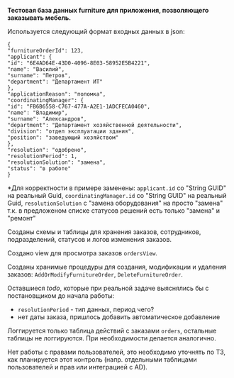 **Тестовая база данных furniture для приложения, позволяющего заказывать мебель.**

Используется следующий формат входных данных в json:
```
{
"furnitureOrderId": 123,
"applicant": {
"id": "6E4AD64E-43D0-4096-8E03-58952E5B4221",
"name": "Василий",
"surname": "Петров",
"department": "Департамент ИТ"
},
"applicationReason": "поломка",
"coordinatingManager": {
"id": "FB6B6558-C767-477A-A2E1-1ADCFECA0460",
"name": "Владимир",
"surname": "Александров",
"department": "Департамент хозяйственной деятельности",
"division": "отдел эксплуатации здания",
"position": "заведующий хозяйством"
},
"resolution": "одобрено",
"resolutionPeriod": 1,
"resolutionSolution": "замена",
"status": "в работе"
}
```

*Для корректности в примере заменены: `applicant.id` со "String GUID" на реальный Guid,
`coordinatingManager.id` со "String GUID" на реальный Guid, `resolutionSolution` с
"замена оборудования" на просто "замена" т.к. в предложеном списке статусов решений есть
только "замена" и "ремонт"

Созданы схемы и таблицы для хранения заказов, сотрудников, подразделений, статусов и логов
изменения заказов.

Создано view для просмотра заказов `ordersView`.

Созданы хранимые процедуры для создания, модификации и удаления заказов: `AddOrModifyFurnitureOrder`,
`DeleteFurnitureOrder`.

Оставшиеся *todo*, которые при реальной задаче выяснялись бы с постановщиком до начала работы:
- `resolutionPeriod` - тип данных, период чего?
- нет даты заказа, пришлось добавить автоматическое добавление

Логгируется только таблица действий с заказами `orders`, остальные таблицы не логгируются.
При необходимости делается аналогично.

Нет работы с правами пользователей, это необходимо уточнять по ТЗ, как планируется этот контроль
(напр. отдельными таблицами пользователей и прав или интеграцией с AD).
